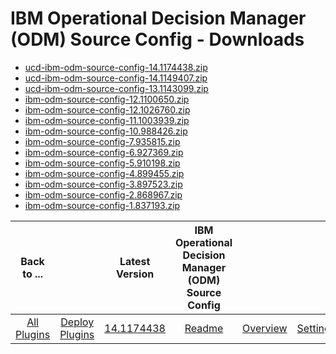 
# IBM Operational Decision Manager (ODM) Source Config - Downloads

- [ucd-ibm-odm-source-config-14.1174438.zip](https://raw.githubusercontent.com/UrbanCode/IBM-UCD-PLUGINS/main/files/ibm-odm-source-config/ucd-ibm-odm-source-config-14.1174438.zip)
- [ucd-ibm-odm-source-config-14.1149407.zip](https://raw.githubusercontent.com/UrbanCode/IBM-UCD-PLUGINS/main/files/ibm-odm-source-config/ucd-ibm-odm-source-config-14.1149407.zip)
- [ucd-ibm-odm-source-config-13.1143099.zip](https://raw.githubusercontent.com/UrbanCode/IBM-UCD-PLUGINS/main/files/ibm-odm-source-config/ucd-ibm-odm-source-config-13.1143099.zip)
- [ibm-odm-source-config-12.1100650.zip](https://raw.githubusercontent.com/UrbanCode/IBM-UCD-PLUGINS/main/files/ibm-odm-source-config/ibm-odm-source-config-12.1100650.zip)
- [ibm-odm-source-config-12.1026760.zip](https://raw.githubusercontent.com/UrbanCode/IBM-UCD-PLUGINS/main/files/ibm-odm-source-config/ibm-odm-source-config-12.1026760.zip)
- [ibm-odm-source-config-11.1003939.zip](https://raw.githubusercontent.com/UrbanCode/IBM-UCD-PLUGINS/main/files/ibm-odm-source-config/ibm-odm-source-config-11.1003939.zip)
- [ibm-odm-source-config-10.988426.zip](https://raw.githubusercontent.com/UrbanCode/IBM-UCD-PLUGINS/main/files/ibm-odm-source-config/ibm-odm-source-config-10.988426.zip)
- [ibm-odm-source-config-7.935815.zip](https://raw.githubusercontent.com/UrbanCode/IBM-UCD-PLUGINS/main/files/ibm-odm-source-config/ibm-odm-source-config-7.935815.zip)
- [ibm-odm-source-config-6.927369.zip](https://raw.githubusercontent.com/UrbanCode/IBM-UCD-PLUGINS/main/files/ibm-odm-source-config/ibm-odm-source-config-6.927369.zip)
- [ibm-odm-source-config-5.910198.zip](https://raw.githubusercontent.com/UrbanCode/IBM-UCD-PLUGINS/main/files/ibm-odm-source-config/ibm-odm-source-config-5.910198.zip)
- [ibm-odm-source-config-4.899455.zip](https://raw.githubusercontent.com/UrbanCode/IBM-UCD-PLUGINS/main/files/ibm-odm-source-config/ibm-odm-source-config-4.899455.zip)
- [ibm-odm-source-config-3.897523.zip](https://raw.githubusercontent.com/UrbanCode/IBM-UCD-PLUGINS/main/files/ibm-odm-source-config/ibm-odm-source-config-3.897523.zip)
- [ibm-odm-source-config-2.868967.zip](https://raw.githubusercontent.com/UrbanCode/IBM-UCD-PLUGINS/main/files/ibm-odm-source-config/ibm-odm-source-config-2.868967.zip)
- [ibm-odm-source-config-1.837193.zip](https://raw.githubusercontent.com/UrbanCode/IBM-UCD-PLUGINS/main/files/ibm-odm-source-config/ibm-odm-source-config-1.837193.zip)

|Back to ...||Latest Version|IBM Operational Decision Manager (ODM) Source Config ||||
| :---: | :---: | :---: | :---: | :---: | :---: | :---: |
|[All Plugins](../../index.md)|[Deploy Plugins](../README.md)|[14.1174438](https://raw.githubusercontent.com/UrbanCode/IBM-UCD-PLUGINS/main/files/ibm-odm-source-config/ucd-ibm-odm-source-config-14.1174438.zip)|[Readme](README.md)|[Overview](overview.md)|[Settings](settings.md)|[Usage](usage.md)|
